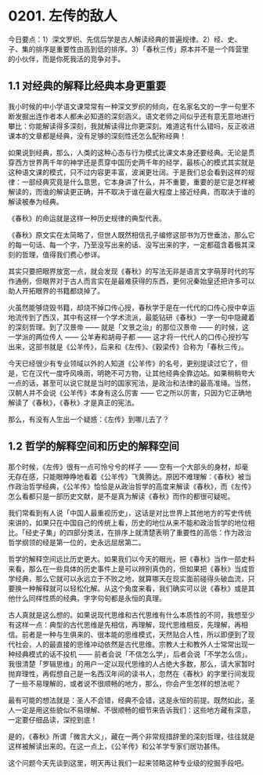 # 0201. 左传的敌人

今日要点：1）深文罗织、先信后学是古人解读经典的普遍规律。2）经、史、子、集的排序是重要性由高到低的排序。3）「春秋三传」原本并不是一个阵营里的小伙伴，而是你死我活的竞争对手。

## 1.1 对经典的解释比经典本身更重要

我小时候的中小学语文课常常有一种深文罗织的倾向，在名家名文的一字一句里不断发掘出连作者本人都未必知道的深刻涵义。语文老师之间似乎还有意无意地进行攀比：你能解读得多深刻，我就解读得比你更深刻。难道这有什么错吗，反正收进课本的文章都是经典，没有足够的深刻性还怎么配称经典！

如果说到经典，那么，人类的这种心态与行为模式比课文本身还要经典。无论是贯穿西方世界两千年的神学还是贯穿中国历史两千年的经学，最核心的模式其实就是这种语文课的模式，只不过内容更丰富，波澜更壮阔。于是我们总会看到这样的规律：一部经典究竟是什么意思，它本身讲了什么，并不重要，重要的是它是怎样被解读的，而谁的解读更正确，并不取决于谁在最大程度上接近经典，而取决于谁的解读被奉为经典。

《春秋》的命运就是这样一种历史规律的典型代表。

《春秋》原文实在太简略了，但世人既然相信孔子编修这部书为万世垂法，那么它的每一句话、每一个字，乃至没写出来的话、没写出来的字，一定都蕴含着极其深刻的哲理，值得我们费心参详。

其实只要把眼界放宽一点，就会发现《春秋》的写法无非是语言文字萌芽时代的写作通例，但眼界对于古人而言实在是最难获得的东西，更何况秦始皇还把许多可以助人开拓眼界的书籍都烧掉了。

火虽然能够烧毁书籍，却烧不掉口传心授，春秋学于是在一代代的口传心授中幸运地流传到了西汉，其中有这样一个学术流派，最能钻研《春秋》一字一句中隐藏着的深刻哲理。到了汉景帝 —— 就是「文景之治」的那位汉景帝 —— 的时候，这一学派的两位传人 —— 公羊寿和胡毋子都 —— 这才将一代代人的口传心授抄写出来，这部书就是《公羊传》，后来和《左传》、《穀梁传》合称为「春秋三传」。

今天已经很少有专业领域以外的人知道《公羊传》的名号，更别提读过它了，但是，它在汉代一度呼风唤雨，明艳不可方物，让其他经典全靠边站。如果稍稍夸大一点的话，甚至可以说它就是当时的国家宪法，是政治和法律的最高准绳。当然，汉朝人并不会说《公羊传》本身有这么厉害 —— 它之所以厉害，只因为它正确地解读了《春秋》，《春秋》才是真正的宪法。

那么，有没有人生出一个疑惑：《左传》到哪儿去了？

## 1.2 哲学的解释空间和历史的解释空间

那个时候，《左传》很有一点可怜兮兮的样子 —— 空有一个大部头的身材，却毫无存在感，只能眼睁睁地看着《公羊传》飞黄腾达。原因不难理解：《春秋》被当作政治哲学经典，《公羊传》恰恰是从政治哲学的高度来解读《春秋》，而《左传》怎么看都只是一部历史文献，是不是真为解读《春秋》而作的都很可疑呢。

我们常看到有人说「中国人最重视历史」，这话是对比世界上其他地方的写史传统来讲的，如果只在中国自己的传统上看，历史的地位从来不能和政治哲学的地位相比。「经史子集」的四部分类法，在排序上就清楚表明了重要性的高低：作为政治哲学纲领的经是第一位的，史永远屈居第二。

哲学的解释空间远比历史更大。如果我们以今天的眼光，把《春秋》当作一部史料来看，那么在一些具体的历史事件上是可以辨别真伪的，但如果把《春秋》当成哲学经典，那么它就可以永远立于不败之地，就算哪天在现实面前碰得头破血流，只要换一种解释就可以轻松化解。从这个角度来看，我们确实可以说《春秋》或是其他什么同样性质的经典，字字句句都是永恒的真理。

古人真就是这么想的。如果说现代思维和古代思维有什么本质性的不同，我想至少有这样一点：典型的古代思维是先相信，再理解，现代思维相反，先理解，再相信。前者是一种与生俱来的、很本能的思维模式，天然贴合人性，所以即便到了现代社会，人的最直接的思维冲动依然是古代思维。宗教人士和教外人士常常出现一种经典模式的话不投机 —— 前者会说「不信怎么学」，后者会说「不学怎么信」。我很清楚「罗辑思维」的用户一定以现代思维的人占绝大多数，那么，请大家暂时抛弃理性，再假想自己是一名西汉年间的读书人，忽然在《春秋》的字里行间发现了一些不易理解的，或者说不很顺畅的地方，那么，你会产生怎样的想法呢？

最有可能的想法就是：圣人不会错，经典不会错，这是永恒的前提。既然如此，圣人一定是用这些貌似不易理解、不很顺畅的细节来告诉我们：这些地方藏有深意，一定要仔细品读，深挖到底！

是的，《春秋》所谓「微言大义」，藏在一两个非常规措辞里的深刻哲理，往往就是这样被解读出来的。在这一点上，《公羊传》和公羊学专家们居功甚伟。

这个问题今天先谈到这里，明天再让我们一起来领略这种专业级的挖掘手段吧。


